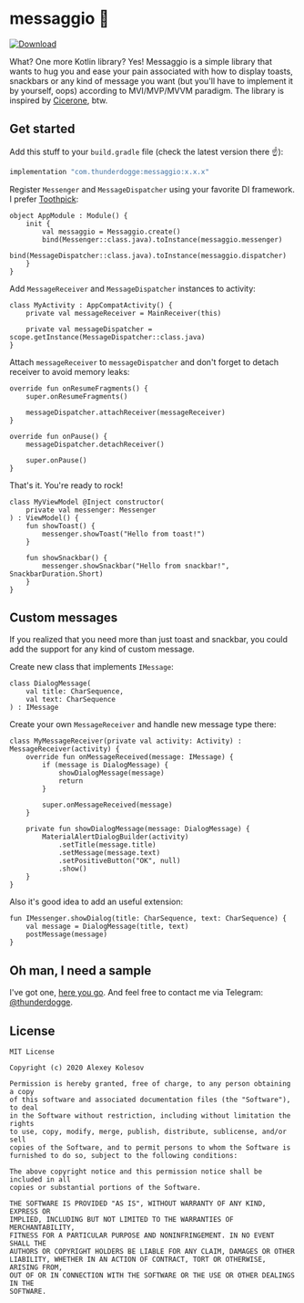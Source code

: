 # messaggio :postbox:
[ ![Download](https://api.bintray.com/packages/thunderdogge/messaggio/com.thunderdogge.messaggio/images/download.svg) ](https://bintray.com/thunderdogge/messaggio/com.thunderdogge.messaggio/_latestVersion)

What? One more Kotlin library? Yes! Messaggio is a simple library that wants to hug you and ease your pain
associated with how to display toasts, snackbars or any kind of message you want (but you'll have to implement it by yourself, oops) according to MVI/MVP/MVVM paradigm.
The library is inspired by [Cicerone](https://github.com/terrakok/cicerone), btw.

## Get started
Add this stuff to your `build.gradle` file (check the latest version there :point_up:):

```gradle
implementation "com.thunderdogge:messaggio:x.x.x"
```

Register `Messenger` and `MessageDispatcher` using your favorite DI framework. I prefer [Toothpick](https://github.com/stephanenicolas/toothpick):
```
object AppModule : Module() {
    init {
        val messaggio = Messaggio.create()
        bind(Messenger::class.java).toInstance(messaggio.messenger)
        bind(MessageDispatcher::class.java).toInstance(messaggio.dispatcher)
    }
}
```

Add `MessageReceiver` and `MessageDispatcher` instances to activity:
```
class MyActivity : AppCompatActivity() {
    private val messageReceiver = MainReceiver(this)

    private val messageDispatcher = scope.getInstance(MessageDispatcher::class.java)
}
```

Attach `messageReceiver` to `messageDispatcher` and don't forget to detach receiver to avoid memory leaks:
```
override fun onResumeFragments() {
    super.onResumeFragments()

    messageDispatcher.attachReceiver(messageReceiver)
}

override fun onPause() {
    messageDispatcher.detachReceiver()

    super.onPause()
}
```

That's it. You're ready to rock!
```
class MyViewModel @Inject constructor(
    private val messenger: Messenger
) : ViewModel() {
    fun showToast() {
        messenger.showToast("Hello from toast!")
    }

    fun showSnackbar() {
        messenger.showSnackbar("Hello from snackbar!", SnackbarDuration.Short)
    }
}
```

## Custom messages
If you realized that you need more than just toast and snackbar, you could add the support for any kind of custom message.

Create new class that implements `IMessage`:
```
class DialogMessage(
    val title: CharSequence,
    val text: CharSequence
) : IMessage
```

Create your own `MessageReceiver` and handle new message type there:
```
class MyMessageReceiver(private val activity: Activity) : MessageReceiver(activity) {
    override fun onMessageReceived(message: IMessage) {
        if (message is DialogMessage) {
            showDialogMessage(message)
            return
        }

        super.onMessageReceived(message)
    }

    private fun showDialogMessage(message: DialogMessage) {
        MaterialAlertDialogBuilder(activity)
            .setTitle(message.title)
            .setMessage(message.text)
            .setPositiveButton("OK", null)
            .show()
    }
}
```

Also it's good idea to add an useful extension:
```
fun IMessenger.showDialog(title: CharSequence, text: CharSequence) {
    val message = DialogMessage(title, text)
    postMessage(message)
}
```

## Oh man, I need a sample
I've got one, [here you go](https://github.com/thunderdogge/messaggio/tree/master/sample).
And feel free to contact me via Telegram: [@thunderdogge](https://t.me/thunderdogge).

## License
```
MIT License

Copyright (c) 2020 Alexey Kolesov

Permission is hereby granted, free of charge, to any person obtaining a copy
of this software and associated documentation files (the "Software"), to deal
in the Software without restriction, including without limitation the rights
to use, copy, modify, merge, publish, distribute, sublicense, and/or sell
copies of the Software, and to permit persons to whom the Software is
furnished to do so, subject to the following conditions:

The above copyright notice and this permission notice shall be included in all
copies or substantial portions of the Software.

THE SOFTWARE IS PROVIDED "AS IS", WITHOUT WARRANTY OF ANY KIND, EXPRESS OR
IMPLIED, INCLUDING BUT NOT LIMITED TO THE WARRANTIES OF MERCHANTABILITY,
FITNESS FOR A PARTICULAR PURPOSE AND NONINFRINGEMENT. IN NO EVENT SHALL THE
AUTHORS OR COPYRIGHT HOLDERS BE LIABLE FOR ANY CLAIM, DAMAGES OR OTHER
LIABILITY, WHETHER IN AN ACTION OF CONTRACT, TORT OR OTHERWISE, ARISING FROM,
OUT OF OR IN CONNECTION WITH THE SOFTWARE OR THE USE OR OTHER DEALINGS IN THE
SOFTWARE.
```
